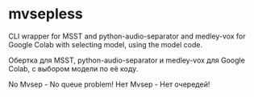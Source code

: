 # mvsepless
CLI wrapper for MSST and python-audio-separator and medley-vox for Google Colab with selecting model, using the model code.

Обертка для MSST, python-audio-separator и medley-vox для Google Colab, с выбором модели по её коду.

No Mvsep - No queue problem!
Нет Mvsep - Нет очередей!
